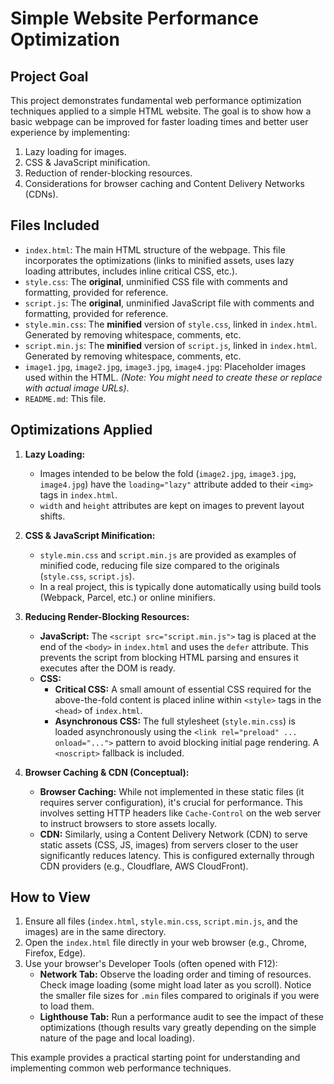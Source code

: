 # Simple Website Performance Optimization

## Project Goal

This project demonstrates fundamental web performance optimization techniques applied to a simple HTML website. The goal is to show how a basic webpage can be improved for faster loading times and better user experience by implementing:

1.  Lazy loading for images.
2.  CSS & JavaScript minification.
3.  Reduction of render-blocking resources.
4.  Considerations for browser caching and Content Delivery Networks (CDNs).

## Files Included

* `index.html`: The main HTML structure of the webpage. This file incorporates the optimizations (links to minified assets, uses lazy loading attributes, includes inline critical CSS, etc.).
* `style.css`: The **original**, unminified CSS file with comments and formatting, provided for reference.
* `script.js`: The **original**, unminified JavaScript file with comments and formatting, provided for reference.
* `style.min.css`: The **minified** version of `style.css`, linked in `index.html`. Generated by removing whitespace, comments, etc.
* `script.min.js`: The **minified** version of `script.js`, linked in `index.html`. Generated by removing whitespace, comments, etc.
* `image1.jpg`, `image2.jpg`, `image3.jpg`, `image4.jpg`: Placeholder images used within the HTML. *(Note: You might need to create these or replace with actual image URLs)*.
* `README.md`: This file.

## Optimizations Applied

1.  **Lazy Loading:**
    * Images intended to be below the fold (`image2.jpg`, `image3.jpg`, `image4.jpg`) have the `loading="lazy"` attribute added to their `<img>` tags in `index.html`.
    * `width` and `height` attributes are kept on images to prevent layout shifts.

2.  **CSS & JavaScript Minification:**
    * `style.min.css` and `script.min.js` are provided as examples of minified code, reducing file size compared to the originals (`style.css`, `script.js`).
    * In a real project, this is typically done automatically using build tools (Webpack, Parcel, etc.) or online minifiers.

3.  **Reducing Render-Blocking Resources:**
    * **JavaScript:** The `<script src="script.min.js">` tag is placed at the end of the `<body>` in `index.html` and uses the `defer` attribute. This prevents the script from blocking HTML parsing and ensures it executes after the DOM is ready.
    * **CSS:**
        * **Critical CSS:** A small amount of essential CSS required for the above-the-fold content is placed inline within `<style>` tags in the `<head>` of `index.html`.
        * **Asynchronous CSS:** The full stylesheet (`style.min.css`) is loaded asynchronously using the `<link rel="preload" ... onload="...">` pattern to avoid blocking initial page rendering. A `<noscript>` fallback is included.

4.  **Browser Caching & CDN (Conceptual):**
    * **Browser Caching:** While not implemented in these static files (it requires server configuration), it's crucial for performance. This involves setting HTTP headers like `Cache-Control` on the web server to instruct browsers to store assets locally.
    * **CDN:** Similarly, using a Content Delivery Network (CDN) to serve static assets (CSS, JS, images) from servers closer to the user significantly reduces latency. This is configured externally through CDN providers (e.g., Cloudflare, AWS CloudFront).

## How to View

1.  Ensure all files (`index.html`, `style.min.css`, `script.min.js`, and the images) are in the same directory.
2.  Open the `index.html` file directly in your web browser (e.g., Chrome, Firefox, Edge).
3.  Use your browser's Developer Tools (often opened with F12):
    * **Network Tab:** Observe the loading order and timing of resources. Check image loading (some might load later as you scroll). Notice the smaller file sizes for `.min` files compared to originals if you were to load them.
    * **Lighthouse Tab:** Run a performance audit to see the impact of these optimizations (though results vary greatly depending on the simple nature of the page and local loading).

This example provides a practical starting point for understanding and implementing common web performance techniques.
